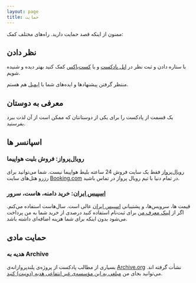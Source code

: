 ```yaml
---
layout: page
title: حمایت
---
```

ممنون از اینکه قصد حمایت دارید. راه‌های مختلف کمک:

## نظر دادن

با ستاره دادن و ثبت نظر در [اپل پادکست](https://itunes.apple.com/us/podcast/%D9%85-%D8%AD%D8%B3%D9%86/id1431035380?mt=2) و یا [کست‌باکس](https://castbox.fm/channel/%D9%85%D9%90%D8%AD%D8%B3%D9%86-id1446853) کمک کنید بهتر دیده و شنیده شویم.

منتظر گرفتن پیشنهادها و ایده‌های شما با [ایمیل](mailto:me@mehsen.com) هم هستم.

## معرفی به دوستان

یک قسمت از پادکست را برای یکی از دوستانتان که ممکن است از آن لذت ببرد بفرستید.

## اسپانسر ها

### [رویال‌پرواز](http://royalparvaz.com): فروش بلیت هواپیما

[رویال‌پرواز](http://royalparvaz.com) فقط یک سایت فروش 24 ساعته بلیط هواپیما نیست. شما می‌توانید برای رزرو هتل‌های سایت [Booking.com](https://www.booking.com/) در تمام دنیا با تیم رویال پرواز در تماس باشید.

### [اسپیس ایران](https://portal.spaceiran.com/aff.php?aff=221): خرید دامنه، هاست، سرور

قیمت ها، سرویس‌ها، و پشتیبانی [اسپیس ایران](https://portal.spaceiran.com/aff.php?aff=221) عالی است. سال‌هاست استفاده می‌کنم. اگر از [لینک معرف من](https://portal.spaceiran.com/aff.php?aff=221) برای ثبت‌نام استفاده کنید درصدی از خرید شما به من پرداخت می‌شود بدون اینکه برای شما هزینه اضافه‌ای داشته باشد.

## حمایت مادی

### هدیه به Archive

بسیاری از مطالب پادکست از پروژه‌ی پلندپروازانه‌ی [Archive.org](https://archive.org/) نشأت گرفته اند. می‌توانید بجای من [مبلغی به این مؤسسه‌ی غیر انتفاعی هدیه (دونیت) کنید](https://archive.org/donate/).

